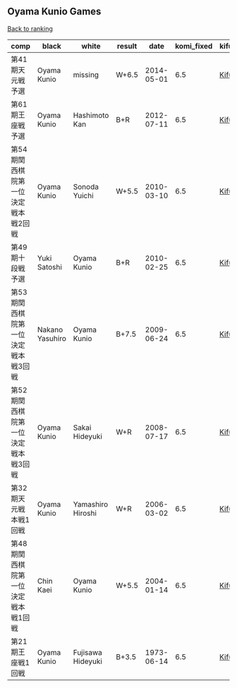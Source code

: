 ## Oyama Kunio Games

[Back to ranking](../../index.md)




| **comp** | **black** | **white** | **result** | **date** | **komi_fixed** | **kifu** | 
| --- | --- | --- | --- | --- | --- | --- |
| 第41期天元戦予選 | Oyama Kunio | missing | W+6.5 | 2014-05-01 | 6.5 | [Kifu](https://kifudepot.net/kifucontents.php?id=Sgsks17L%2BkUUleYbtQ%2FVow%3D%3D) | 
| 第61期王座戦予選 | Oyama Kunio | Hashimoto Kan | B+R | 2012-07-11 | 6.5 | [Kifu](https://kifudepot.net/kifucontents.php?id=cqn6lpmymFYGHALx5nvCsw%3D%3D) | 
| 第54期関西棋院第一位決定戦本戦2回戦 | Oyama Kunio | Sonoda Yuichi | W+5.5 | 2010-03-10 | 6.5 | [Kifu](https://kifudepot.net/kifucontents.php?id=H0CDFpv65ZnYbO%2B3HLU5tg%3D%3D) | 
| 第49期十段戦予選 | Yuki Satoshi | Oyama Kunio | B+R | 2010-02-25 | 6.5 | [Kifu](https://kifudepot.net/kifucontents.php?id=MsBWGZhoe7PVOJcK1OxQ1w%3D%3D) | 
| 第53期関西棋院第一位決定戦本戦3回戦 | Nakano Yasuhiro | Oyama Kunio | B+7.5 | 2009-06-24 | 6.5 | [Kifu](https://kifudepot.net/kifucontents.php?id=8S8kHf3lMurCpIvxmPZ8dA%3D%3D) | 
| 第52期関西棋院第一位決定戦本戦3回戦 | Oyama Kunio | Sakai Hideyuki | W+R | 2008-07-17 | 6.5 | [Kifu](https://kifudepot.net/kifucontents.php?id=fNICpJTMwdVIb9ua%2FtKGzw%3D%3D) | 
| 第32期天元戦本戦1回戦 | Oyama Kunio | Yamashiro Hiroshi | W+R | 2006-03-02 | 6.5 | [Kifu](https://kifudepot.net/kifucontents.php?id=VOVNn7gjT0iye1hhHpwEPQ%3D%3D) | 
| 第48期関西棋院第一位決定戦本戦1回戦 | Chin Kaei | Oyama Kunio | W+5.5 | 2004-01-14 | 6.5 | [Kifu](https://kifudepot.net/kifucontents.php?id=J0k31qoqQiz9kYRs81psig%3D%3D) | 
| 第21期王座戦1回戦 | Oyama Kunio | Fujisawa Hideyuki | B+3.5 | 1973-06-14 | 6.5 | [Kifu](https://kifudepot.net/kifucontents.php?id=FE5Hl5mTt7Vm%2FurLA0cUuQ%3D%3D) |




